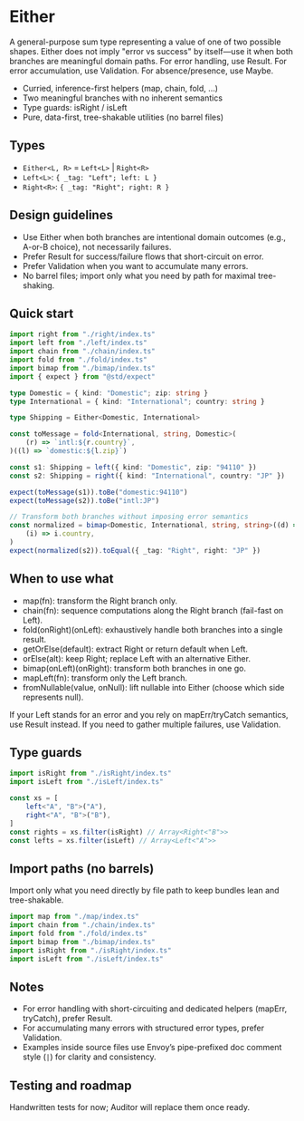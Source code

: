 # Either

A general-purpose sum type representing a value of one of two possible shapes. Either does not imply "error vs success" by itself—use it when both branches are meaningful domain paths. For error handling, use Result. For error accumulation, use Validation. For absence/presence, use Maybe.

- Curried, inference-first helpers (map, chain, fold, …)
- Two meaningful branches with no inherent semantics
- Type guards: isRight / isLeft
- Pure, data-first, tree-shakable utilities (no barrel files)

## Types

- `Either<L, R>` = `Left<L>` | `Right<R>`
- `Left<L>`: `{ _tag: "Left"; left: L }`
- `Right<R>`: `{ _tag: "Right"; right: R }`

## Design guidelines

- Use Either when both branches are intentional domain outcomes (e.g., A-or-B choice), not necessarily failures.
- Prefer Result for success/failure flows that short-circuit on error.
- Prefer Validation when you want to accumulate many errors.
- No barrel files; import only what you need by path for maximal tree-shaking.

## Quick start

```ts
import right from "./right/index.ts"
import left from "./left/index.ts"
import chain from "./chain/index.ts"
import fold from "./fold/index.ts"
import bimap from "./bimap/index.ts"
import { expect } from "@std/expect"

type Domestic = { kind: "Domestic"; zip: string }
type International = { kind: "International"; country: string }

type Shipping = Either<Domestic, International>

const toMessage = fold<International, string, Domestic>(
	(r) => `intl:${r.country}`,
)((l) => `domestic:${l.zip}`)

const s1: Shipping = left({ kind: "Domestic", zip: "94110" })
const s2: Shipping = right({ kind: "International", country: "JP" })

expect(toMessage(s1)).toBe("domestic:94110")
expect(toMessage(s2)).toBe("intl:JP")

// Transform both branches without imposing error semantics
const normalized = bimap<Domestic, International, string, string>((d) => d.zip)(
	(i) => i.country,
)
expect(normalized(s2)).toEqual({ _tag: "Right", right: "JP" })
```

## When to use what

- map(fn): transform the Right branch only.
- chain(fn): sequence computations along the Right branch (fail-fast on Left).
- fold(onRight)(onLeft): exhaustively handle both branches into a single result.
- getOrElse(default): extract Right or return default when Left.
- orElse(alt): keep Right; replace Left with an alternative Either.
- bimap(onLeft)(onRight): transform both branches in one go.
- mapLeft(fn): transform only the Left branch.
- fromNullable(value, onNull): lift nullable into Either (choose which side represents null).

If your Left stands for an error and you rely on mapErr/tryCatch semantics, use Result instead. If you need to gather multiple failures, use Validation.

## Type guards

```ts
import isRight from "./isRight/index.ts"
import isLeft from "./isLeft/index.ts"

const xs = [
	left<"A", "B">("A"),
	right<"A", "B">("B"),
]
const rights = xs.filter(isRight) // Array<Right<"B">>
const lefts = xs.filter(isLeft) // Array<Left<"A">>
```

## Import paths (no barrels)

Import only what you need directly by file path to keep bundles lean and tree-shakable.

```ts
import map from "./map/index.ts"
import chain from "./chain/index.ts"
import fold from "./fold/index.ts"
import bimap from "./bimap/index.ts"
import isRight from "./isRight/index.ts"
import isLeft from "./isLeft/index.ts"
```

## Notes

- For error handling with short-circuiting and dedicated helpers (mapErr, tryCatch), prefer Result.
- For accumulating many errors with structured error types, prefer Validation.
- Examples inside source files use Envoy’s pipe-prefixed doc comment style (`|`) for clarity and consistency.

## Testing and roadmap

Handwritten tests for now; Auditor will replace them once ready.
